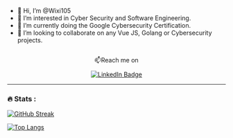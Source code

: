 - 👋 Hi, I’m @Wixi105
- 👀 I’m interested in Cyber Security and Software Engineering.
- 🌱 I’m currently doing the Google Cybersecurity Certification.
- 💞️ I’m looking to collaborate on any Vue JS, Golang or Cybersecurity projects.
<div style="display: flex; flex-direction: column; align-items: center;">
  <p style="margin-bottom: 10px;">📫Reach me on</p>
  <a href="https://www.linkedin.com/in/eric-junior-n-s-696459162/">
    <img src="https://img.shields.io/badge/LinkedIn-blue?style=for-the-badge&logo=linkedin&logoColor=white" alt="LinkedIn Badge"/>
  </a>
</div>



---

### :fire: Stats :

[![GitHub Streak](http://github-readme-streak-stats.herokuapp.com?user=Wixi105&theme=github-dark-blue)](https://git.io/streak-stats)

[![Top Langs](https://github-readme-stats.vercel.app/api/top-langs/?username=Wixi105&layout=compact&theme=vision-friendly-dark)](https://github.com/anuraghazra/github-readme-stats)
<!---
Wixi105/Wixi105 is a ✨ special ✨ repository because its `README.md` (this file) appears on your GitHub profile.
You can click the Preview link to take a look at your changes.
--->
